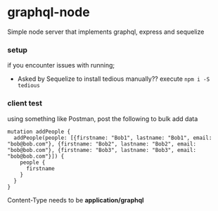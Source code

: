 # graphql-node
Simple node server that implements graphql, express and sequelize

### setup
if you encounter issues with running;
- Asked by Sequelize to install tedious manually??
  execute ```npm i -S tedious```

### client test
using something like Postman, post the following to bulk add data
```
mutation addPeople {
  addPeople(people: [{firstname: "Bob1", lastname: "Bob1", email: "bob@bob.com"}, {firstname: "Bob2", lastname: "Bob2", email: "bob@bob.com"}, {firstname: "Bob3", lastname: "Bob3", email: "bob@bob.com"}]) {
    people {
      firstname
    }
  }
}
```
Content-Type needs to be **application/graphql**
